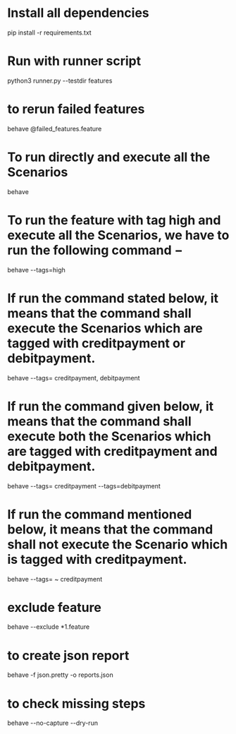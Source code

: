 # Install all dependencies 
pip install -r requirements.txt

# Run with runner script

python3 runner.py --testdir features

# to rerun failed features

behave @failed_features.feature

# To run directly and execute all the Scenarios

behave

# To run the feature with tag high and execute all the Scenarios, we have to run the following command −

behave --tags=high

# If run the command stated below, it means that the command shall execute the Scenarios which are tagged with creditpayment or debitpayment.

behave --tags= creditpayment, debitpayment

# If run the command given below, it means that the command shall execute both the Scenarios which are tagged with creditpayment and debitpayment.

behave --tags= creditpayment --tags=debitpayment

# If run the command mentioned below, it means that the command shall not execute the Scenario which is tagged with creditpayment.

behave --tags= ~ creditpayment

# exclude feature

behave --exclude *1.feature

# to create json report

behave -f json.pretty -o reports.json

# to check missing steps

behave --no-capture --dry-run